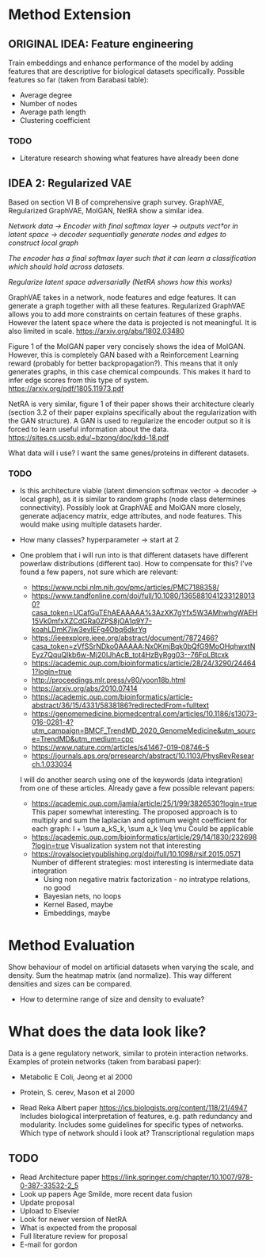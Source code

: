 # Method Extension
## ORIGINAL IDEA: Feature engineering
Train embeddings and enhance performance of the model by adding features that are descriptive for biological datasets specifically. Possible features so far (taken from Barabasi table):
- Average degree
- Number of nodes
- Average path length
- Clustering coefficient

### TODO
- Literature research showing what features have already been done

## IDEA 2: Regularized VAE
Based on section VI B of comprehensive graph survey.  GraphVAE, Regularized GraphVAE, MolGAN, NetRA show a similar idea.

*Network data -> Encoder with final softmax layer -> outputs vect†or in latent space -> decoder sequentially generate nodes and edges to construct local graph*

*The encoder has a final softmax layer such that it can learn a classification which should hold across datasets.*

*Regularize latent space adversarially (NetRA shows how this works)*

GraphVAE takes in a network, node features and edge features. It can generate a graph together with all these features. Regularized GraphVAE allows you to add more constraints on certain features of these graphs. However the latent space where the data is projected is not meaningful. It is also limited in scale.
https://arxiv.org/abs/1802.03480

Figure 1 of the MolGAN paper very concisely shows the idea of MolGAN. However, this is completely GAN based with a Reinforcement Learning reward (probably for better backpropagation?). This means that it only generates graphs, in this case chemical compounds. This makes it hard to infer edge scores from this type of system.
https://arxiv.org/pdf/1805.11973.pdf

NetRA is very similar, figure 1 of their paper shows their architecture clearly (section 3.2 of their paper explains specifically about the regularization with the GAN structure). A GAN is used to regularize the encoder output so it is forced to learn useful information about the data.
https://sites.cs.ucsb.edu/~bzong/doc/kdd-18.pdf


What data will i use? I want the same genes/proteins in different datasets. 

### TODO
- Is this architecture viable (latent dimension softmax vector -> decoder -> local graph), as it is similar to random graphs (node class determines connectivity). Possibly look at GraphVAE and MolGAN more closely, generate adjacency matrix, edge attributes, and node features. This would make using multiple datasets harder.
- How many classes? hyperparameter -> start at 2
- One problem that i will run into is that different datasets have different powerlaw distributions (different tao). How to compensate for this? I've found a few papers, not sure which are relevant:
    - https://www.ncbi.nlm.nih.gov/pmc/articles/PMC7188358/
    - https://www.tandfonline.com/doi/full/10.1080/13658810412331280130?casa_token=UCafGuTEhAEAAAAA%3AzXK7gYfx5W3AMhwhgWAEH15Vk0mfxXZCdGRa0ZPS8jOA1q9Y7-koahLDmK7iw3evIEFg4Obq6dkrYg
    - https://ieeexplore.ieee.org/abstract/document/7872466?casa_token=zVfSSrNDko0AAAAA:Nx0KmjBqk0bQfG9MoOHqhwxtNEyz7QquQlkb6w-Mj20IJhAcB_tot4HzByRgg03--76FpLBtcxk
    - https://academic.oup.com/bioinformatics/article/28/24/3290/244641?login=true
    - http://proceedings.mlr.press/v80/yoon18b.html
    - https://arxiv.org/abs/2010.07414
    - https://academic.oup.com/bioinformatics/article-abstract/36/15/4331/5838186?redirectedFrom=fulltext
    - https://genomemedicine.biomedcentral.com/articles/10.1186/s13073-016-0281-4?utm_campaign=BMCF_TrendMD_2020_GenomeMedicine&utm_source=TrendMD&utm_medium=cpc
    - https://www.nature.com/articles/s41467-019-08746-5
    - https://journals.aps.org/prresearch/abstract/10.1103/PhysRevResearch.1.033034

    I will do another search using one of the keywords (data integration) from one of these articles. Already gave a few possible relevant papers:
    - https://academic.oup.com/jamia/article/25/1/99/3826530?login=true
        This paper somewhat interesting. The proposed approach is to multiply and sum the laplacian and optimum weight coefficient for each graph: I + \sum a_kS_k, \sum a_k \leq \mu
        Could be applicable
    - https://academic.oup.com/bioinformatics/article/29/14/1830/232698?login=true
        Visualization system not that interesting
    - https://royalsocietypublishing.org/doi/full/10.1098/rsif.2015.0571
        Number of different strategies: most interesting is intermediate data integration
        - Using non negative matrix factorization - no intratype relations, no good
        - Bayesian nets, no loops
        - Kernel Based, maybe
        - Embeddings, maybe





# Method Evaluation
Show behaviour of model on artificial datasets when varying  the scale, and density. Sum the heatmap matrix (and normalize). This way different densities and sizes can be compared.

- How to determine range of size and density to evaluate?


# What does the data look like?
Data is a gene regulatory network, similar to protein interaction networks. Examples of protein networks (taken from barabasi paper):
- Metabolic E Coli, Jeong et al 2000
- Protein, S. cerev, Mason et al 2000

- Read Reka Albert paper https://jcs.biologists.org/content/118/21/4947
    Includes biological interpretation of features, e.g. path redundancy and modularity. Includes some guidelines for specific types of networks. Which type of network should i look at? Transcriptional regulation maps

## TODO
- Read Architecture paper https://link.springer.com/chapter/10.1007/978-0-387-33532-2_5
- Look up papers Age Smilde, more recent data fusion
- Update proposal
- Upload to Elsevier
- Look for newer version of NetRA
- What is expected from the proposal
- Full literature review for proposal
- E-mail for gordon

